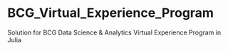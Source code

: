 # BCG_Virtual_Experience_Program
Solution for BCG Data Science &amp; Analytics Virtual Experience Program in Julia
